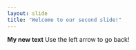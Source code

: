 ```yaml
---
layout: slide
title: "Welcome to our second slide!"
---
```

**My new text**
Use the left arrow to go back!
